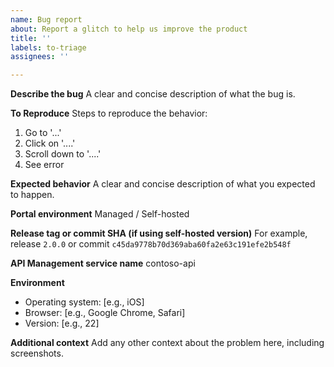 ```yaml
---
name: Bug report
about: Report a glitch to help us improve the product
title: ''
labels: to-triage
assignees: ''

---
```


**Describe the bug**
A clear and concise description of what the bug is.

**To Reproduce**
Steps to reproduce the behavior:
1. Go to '...'
2. Click on '....'
3. Scroll down to '....'
4. See error

**Expected behavior**
A clear and concise description of what you expected to happen.

**Portal environment**
Managed / Self-hosted

**Release tag or commit SHA (if using self-hosted version)**
For example, release `2.0.0` or commit `c45da9778b70d369aba60fa2e63c191efe2b548f`

**API Management service name**
contoso-api

**Environment**
 - Operating system: [e.g., iOS]
 - Browser: [e.g., Google Chrome, Safari]
 - Version: [e.g., 22]

**Additional context**
Add any other context about the problem here, including screenshots.
